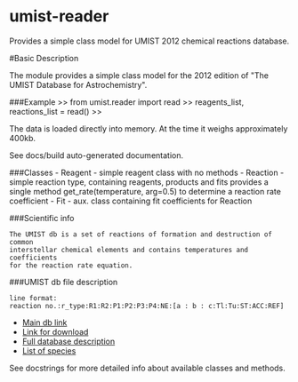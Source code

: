 # umist-reader
Provides a simple class model for UMIST 2012 chemical reactions database.

#Basic Description

The module provides a simple class model for the 2012 edition of "The UMIST Database for Astrochemistry".

###Example
    >> from umist.reader import read
    >> reagents_list, reactions_list = read()
    >>

The data is loaded directly into memory. At the time it weighs approximately 400kb.

See docs/build auto-generated documentation.

###Classes
    - Reagent - simple reagent class with no methods
    - Reaction - simple reaction type, containing reagents, products and fits
        provides a single method get_rate(temperature, arg=0.5) to determine a reaction rate coefficient
    - Fit - aux. class containing fit coefficients for Reaction

###Scientific info

    The UMIST db is a set of reactions of formation and destruction of common
    interstellar chemical elements and contains temperatures and coefficients
    for the reaction rate equation.

###UMIST db file description

    line format:
    reaction no.:r_type:R1:R2:P1:P2:P3:P4:NE:[a : b : c:Tl:Tu:ST:ACC:REF]

- [Main db link](http://udfa.ajmarkwick.net/)
- [Link for download](http://udfa.ajmarkwick.net/downloads/RATE12.dist.txt)
- [Full database description](http://arxiv.org/pdf/1212.6362v1.pdf)
- [List of species](http://udfa.ajmarkwick.net/index.php?mode=species)

See docstrings for more detailed info about available classes and methods.
